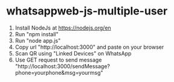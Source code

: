 # whatsappweb-js-multiple-user

1. Install NodeJs at https://nodejs.org/en
2. Run "npm install"
3. Run "node app.js"
4. Copy url "http://localhost:3000" and paste on your browser
5. Scan QR using "Linked Devices" on WhatsApp
6. Use GET request to send message "http://localhost:3000/sendMessage?phone=yourphone&msg=yourmsg"
